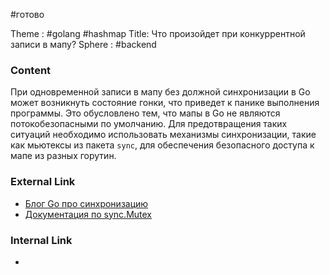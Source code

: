 #готово 

Theme : #golang  #hashmap 
Title: Что произойдет при конкуррентной записи в мапу?
Sphere : #backend 

### Content

При одновременной записи в мапу без должной синхронизации в Go может возникнуть состояние гонки, что приведет к панике выполнения программы. Это обусловлено тем, что мапы в Go не являются потокобезопасными по умолчанию. Для предотвращения таких ситуаций необходимо использовать механизмы синхронизации, такие как мьютексы из пакета `sync`, для обеспечения безопасного доступа к мапе из разных горутин.

### External Link

- [Блог Go про синхронизацию](https://blog.golang.org/maps#TOC_6.)
- [Документация по sync.Mutex](https://golang.org/pkg/sync/#Mutex)
### Internal Link

- 